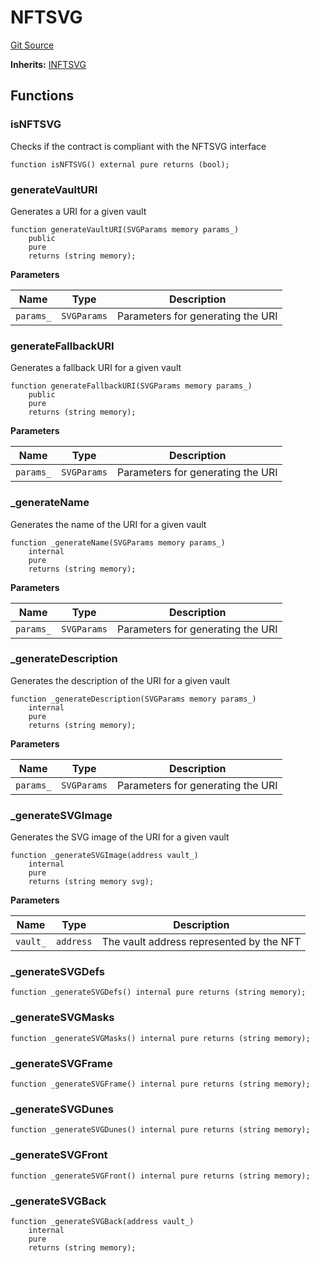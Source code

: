 # NFTSVG
[Git Source](https://github.com/ArrakisFinance/arrakis-modular/blob/b9ae3a6dd7145e0f69f817dcb31abd79f8e19310/src/utils/NFTSVG.sol)

**Inherits:**
[INFTSVG](/src/utils/NFTSVG.sol/interface.INFTSVG.md)


## Functions
### isNFTSVG

Checks if the contract is compliant with the NFTSVG interface


```solidity
function isNFTSVG() external pure returns (bool);
```

### generateVaultURI

Generates a URI for a given vault


```solidity
function generateVaultURI(SVGParams memory params_)
    public
    pure
    returns (string memory);
```
**Parameters**

|Name|Type|Description|
|----|----|-----------|
|`params_`|`SVGParams`|Parameters for generating the URI|


### generateFallbackURI

Generates a fallback URI for a given vault


```solidity
function generateFallbackURI(SVGParams memory params_)
    public
    pure
    returns (string memory);
```
**Parameters**

|Name|Type|Description|
|----|----|-----------|
|`params_`|`SVGParams`|Parameters for generating the URI|


### _generateName

Generates the name of the URI for a given vault


```solidity
function _generateName(SVGParams memory params_)
    internal
    pure
    returns (string memory);
```
**Parameters**

|Name|Type|Description|
|----|----|-----------|
|`params_`|`SVGParams`|Parameters for generating the URI|


### _generateDescription

Generates the description of the URI for a given vault


```solidity
function _generateDescription(SVGParams memory params_)
    internal
    pure
    returns (string memory);
```
**Parameters**

|Name|Type|Description|
|----|----|-----------|
|`params_`|`SVGParams`|Parameters for generating the URI|


### _generateSVGImage

Generates the SVG image of the URI for a given vault


```solidity
function _generateSVGImage(address vault_)
    internal
    pure
    returns (string memory svg);
```
**Parameters**

|Name|Type|Description|
|----|----|-----------|
|`vault_`|`address`|The vault address represented by the NFT|


### _generateSVGDefs


```solidity
function _generateSVGDefs() internal pure returns (string memory);
```

### _generateSVGMasks


```solidity
function _generateSVGMasks() internal pure returns (string memory);
```

### _generateSVGFrame


```solidity
function _generateSVGFrame() internal pure returns (string memory);
```

### _generateSVGDunes


```solidity
function _generateSVGDunes() internal pure returns (string memory);
```

### _generateSVGFront


```solidity
function _generateSVGFront() internal pure returns (string memory);
```

### _generateSVGBack


```solidity
function _generateSVGBack(address vault_)
    internal
    pure
    returns (string memory);
```

